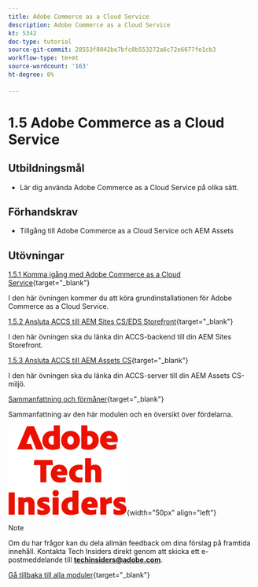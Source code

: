 ```yaml
---
title: Adobe Commerce as a Cloud Service
description: Adobe Commerce as a Cloud Service
kt: 5342
doc-type: tutorial
source-git-commit: 28553f8042be7bfc0b553272a6c72e6677fe1cb3
workflow-type: tm+mt
source-wordcount: '163'
ht-degree: 0%

---
```


# 1.5 Adobe Commerce as a Cloud Service

## Utbildningsmål

- Lär dig använda Adobe Commerce as a Cloud Service på olika sätt.

## Förhandskrav

- Tillgång till Adobe Commerce as a Cloud Service och AEM Assets

## Utövningar

[1.5.1 Komma igång med Adobe Commerce as a Cloud Service](./ex1.md){target="_blank"}

I den här övningen kommer du att köra grundinstallationen för Adobe Commerce as a Cloud Service.

[1.5.2 Ansluta ACCS till AEM Sites CS/EDS Storefront](./ex2.md){target="_blank"}

I den här övningen ska du länka din ACCS-backend till din AEM Sites Storefront.

[1.5.3 Ansluta ACCS till AEM Assets CS](./ex3.md){target="_blank"}

I den här övningen ska du länka din ACCS-server till din AEM Assets CS-miljö.

[Sammanfattning och förmåner](./summary.md){target="_blank"}

Sammanfattning av den här modulen och en översikt över fördelarna.

![Tech Insiders](./../../../assets/images/techinsiders.png){width="50px" align="left"}

>[!NOTE]
>
>Om du har frågor kan du dela allmän feedback om dina förslag på framtida innehåll. Kontakta Tech Insiders direkt genom att skicka ett e-postmeddelande till **techinsiders@adobe.com**.

[Gå tillbaka till alla moduler](../../../overview.md){target="_blank"}